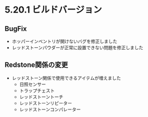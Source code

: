 # 5.20.1 ビルドバージョン
## BugFix

* ホッパーインベントリが開けないバグを修正しました
* レッドストーンパウダーが正常に設置できない問題を修正しました

## Redstone関係の変更

* レッドストーン関係で使用できるアイテムが増えました
  * 日照センサー
  * トラップチェスト
  * レッドストーントーチ
  * レッドストーンリピーター
  * レッドストーンコンパレーター